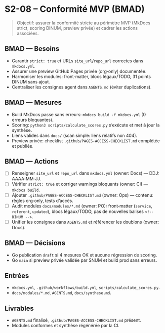 # S2-08 – Conformité MVP (BMAD)

> Objectif: assurer la conformité stricte au périmètre MVP (MkDocs strict, scoring DINUM, preview privée) et cadrer les actions associées.

## BMAD — Besoins
- Garantir `strict: true` et URLs `site_url`/`repo_url` correctes dans `mkdocs.yml`.
- Assurer une preview GitHub Pages privée (org‑only) documentée.
- Harmoniser les modules: front‑matter, blocs légaux/TODO, 31 points DINUM sans ajout.
- Centraliser les consignes agent dans `AGENTS.md` (éviter duplications).

## BMAD — Mesures
- Build MkDocs passe sans erreurs: `mkdocs build -f mkdocs.yml` (0 erreurs bloquantes).
- Scoring: `python3 scripts/calculate_scores.py` s’exécute et met à jour la synthèse.
- Liens valides dans `docs/` (scan simple: liens relatifs non 404).
- Preview privée: checklist `.github/PAGES-ACCESS-CHECKLIST.md` complétée et publiée.

## BMAD — Actions
- [ ] Renseigner `site_url` et `repo_url` dans `mkdocs.yml` (owner: Docs) — DDJ: AAAA‑MM‑JJ.
- [ ] Vérifier `strict: true` et corriger warnings bloquants (owner: CI) — `mkdocs build`.
- [ ] Ajouter `.github/PAGES-ACCESS-CHECKLIST.md` (owner: Ops) — contenu: règles org‑only, tests d’accès.
- [ ] Audit modules `docs/modules/*.md` (owner: PO): front‑matter (`service`, `referent`, `updated`), blocs légaux/TODO, pas de nouvelles balises `<!-- DINUM -->`.
- [ ] Unifier les consignes dans `AGENTS.md` et référencer les doublons (owner: Docs).

## BMAD — Décisions
- Go publication `draft` si 4 mesures OK et aucune régression de scoring.
- Go `main` si preview privée validée par SNUM et build prod sans erreurs.

## Entrées
- `mkdocs.yml`, `.github/workflows/build.yml`, `scripts/calculate_scores.py`.
- `docs/modules/*.md`, `AGENTS.md`, `docs/synthese.md`.

## Livrables
- `AGENTS.md` finalisé, `.github/PAGES-ACCESS-CHECKLIST.md` présent.
- Modules conformes et synthèse régénérée par la CI.
